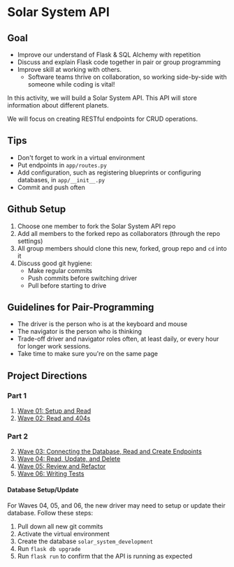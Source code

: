 # Solar System API

## Goal


* Improve our understand of Flask & SQL Alchemy with repetition
* Discuss and explain Flask code together in pair or group programming
* Improve skill at working with others. 
    * Software teams thrive on collaboration, so working side-by-side with someone while coding is vital!

In this activity, we will build a Solar System API. This API will store information about different planets.

We will focus on creating RESTful endpoints for CRUD operations.

## Tips

- Don't forget to work in a virtual environment
- Put endpoints in `app/routes.py`
- Add configuration, such as registering blueprints or configuring databases, in `app/__init__.py`
- Commit and push often

## Github Setup

1. Choose one member to fork the Solar System API repo 
1. Add all members to the forked repo as collaborators (through the repo settings)
1. All group members should clone this new, forked, group repo and `cd` into it
1. Discuss good git hygiene: 
    * Make regular commits
    * Push commits before switching driver
    * Pull before starting to drive

## Guidelines for Pair-Programming

- The driver is the person who is at the keyboard and mouse
- The navigator is the person who is thinking
- Trade-off driver and navigator roles often, at least daily, or every hour for longer work sessions.
- Take time to make sure you're on the same page

## Project Directions

### Part 1
1. [Wave 01: Setup and Read](./project-directions/wave_01.md)
1. [Wave 02: Read and 404s](./project-directions/wave_02.md)


### Part 2
2. [Wave 03: Connecting the Database, Read and Create Endpoints](./project-directions/wave_03.md)
3. [Wave 04: Read, Update, and Delete](./project-directions/wave_04.md)
4. [Wave 05: Review and Refactor](./project-directions/wave_05.md)
5. [Wave 06: Writing Tests](./project-directions/wave_06.md)

#### Database Setup/Update
For Waves 04, 05, and 06, the new driver may need to setup or update their database. Follow these steps:

1. Pull down all new git commits
1. Activate the virtual environment
1. Create the database `solar_system_development`
1. Run `flask db upgrade`
1. Run `flask run` to confirm that the API is running as expected
